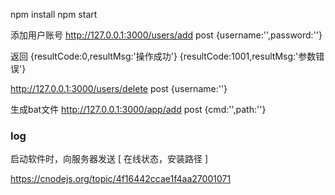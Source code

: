 npm install
npm start



添加用户账号
http://127.0.0.1:3000/users/add
post
{username:'',password:''}

返回
{resultCode:0,resultMsg:'操作成功'}
{resultCode:1001,resultMsg:'参数错误'}


http://127.0.0.1:3000/users/delete
post
{username:''}


生成bat文件
http://127.0.0.1:3000/app/add
post
{cmd:'',path:''}



### log

启动软件时，向服务器发送 [ 在线状态，安装路径 ]


https://cnodejs.org/topic/4f16442ccae1f4aa27001071